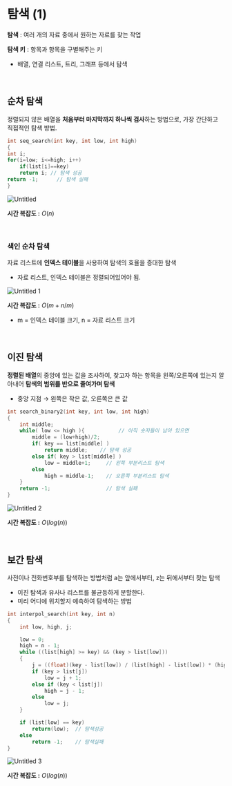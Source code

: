 # 탐색 (1)

**탐색** : 여러 개의 자료 중에서 원하는 자료를 찾는 작업

**탐색 키** : 항목과 항목을 구별해주는 키

- 배열, 연결 리스트, 트리, 그래프 등에서 탐색

<br>

## 순차 탐색

정렬되지 않은 배열을 **처음부터 마지막까지 하나씩 검사**하는 방법으로, 가장 간단하고 직접적인 탐색 방법.

```c
int seq_search(int key, int low, int high)
{  
int i;
for(i=low; i<=high; i++)
    if(list[i]==key)
   	return i; // 탐색 성공
return -1;    	// 탐색 실패
}
```

![Untitled](https://user-images.githubusercontent.com/101644572/171995449-1811a9a8-dab5-4c3b-a931-5a6f25e587d2.png)

**시간 복잡도 :** $O(n)$ 

<br>

### 색인 순차 탐색

자료 리스트에 **인덱스 테이블**을 사용하여 탐색의 효율을 증대한 탐색

- 자료 리스트, 인덱스 테이블은 정렬되어있어야 됨.

![Untitled 1](https://user-images.githubusercontent.com/101644572/171995456-042205cf-fc7b-41c4-b0b7-8707f110e376.png)

**시간 복잡도 :** $O(m+n/m)$

- m = 인덱스 테이블 크기, n = 자료 리스트 크기

<br>

## 이진 탐색

**정렬된 배열**의 중앙에 있는 값을 조사하여, 찾고자 하는 항목을 왼쪽/오른쪽에  있는지 알아내어 **탐색의 범위를 반으로 줄여가며 탐색**

- 중앙 지점 → 왼쪽은 작은 값, 오른쪽은 큰 값

```c
int search_binary2(int key, int low, int high)
{
	int middle;
	while( low <= high ){ 			// 아직 숫자들이 남아 있으면
		middle = (low+high)/2;
		if( key == list[middle] )
			return middle; 	  // 탐색 성공
		else if( key > list[middle] )
			low = middle+1; 	// 왼쪽 부분리스트 탐색
		else
			high = middle-1; 	// 오른쪽 부분리스트 탐색
	}
	return -1; 					// 탐색 실패
}
```

![Untitled 2](https://user-images.githubusercontent.com/101644572/171995460-358cb68c-2e2d-4ceb-a9d7-f23bc121a310.png)

**시간 복잡도 :** $O(log(n))$ 

<br>

## 보간 탐색

사전이나 전화번호부를 탐색하는 방법처럼 a는 앞에서부터,  z는 뒤에서부터 찾는 탐색

- 이진 탐색과 유사나 리스트를 불균등하게 분할한다.
- 미리 어디에 위치할지 예측하여 탐색하는 방법

```c
int interpol_search(int key, int n)
{
	int low, high, j;

	low = 0;
	high = n - 1;
	while ((list[high] >= key) && (key > list[low]))
	{
		j = ((float)(key - list[low]) / (list[high] - list[low]) * (high - low)) + low;
		if (key > list[j])
			low = j + 1;
		else if (key < list[j])
			high = j - 1;
		else
			low = j;
	}

	if (list[low] == key)
		return(low);  // 탐색성공
	else 
		return -1;    // 탐색실패
}
```
![Untitled 3](https://user-images.githubusercontent.com/101644572/171995468-d9fffa97-67a3-41cd-9c13-4d86778cb0f5.png)


**시간 복잡도 :** $O(log(n))$
